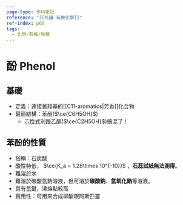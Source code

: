 ```yaml
---
page-type: 學科筆記
reference: "[[柯講-有機化學]]"
ref-index: p66
tags:
  - 化學/有機/物種
---
```

# 酚 Phenol
## 基礎
- 定義：連接著羥基的[[C11-aromatics|芳香]]化合物
- 最簡結構：苯酚($\ce{C6H5OH}$)
	- 示性式別跟乙醇($\ce{C2H5OH}$)搞混了！

## 苯酚的性質
- 俗稱：石炭酸
- 酸性特低， $\ce{K_a = 1.28\times 10^{-10}}$ ，**石蕊試紙無法測得**。
- 難溶於水
- 難溶於碳酸氫鈉溶液，但可溶於**碳酸鈉**、**氫氧化鈉**等溶液。
- 具有氫鍵，沸熔點較高
- 實用性：可用來合成柳酸跟阿斯匹靈

